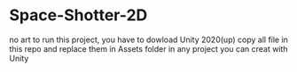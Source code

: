 # Space-Shotter-2D
no art 
to run this project, you have to dowload Unity 2020(up)
copy all file in this repo and replace them in Assets folder in any project you can creat with Unity
